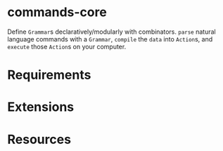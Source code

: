 commands-core
=============

Define `Grammar`s declaratively/modularly with combinators. `parse` natural language commands with a `Grammar`, `compile` the `data` into `Action`s, and `execute` those `Action`s on your computer.


Requirements
============


Extensions
==========


Resources
=========

